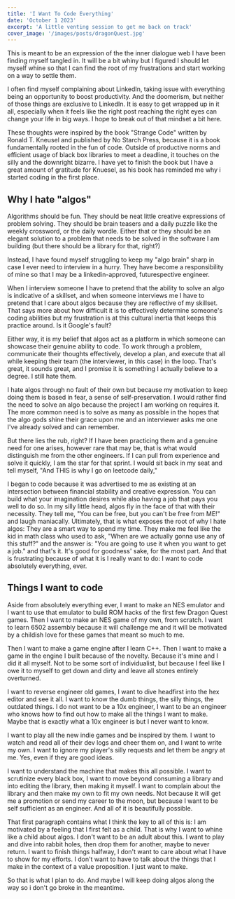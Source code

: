 ```yaml
---
title: 'I Want To Code Everything'
date: 'October 1 2023'
excerpt: 'A little venting session to get me back on track'
cover_image: '/images/posts/dragonQuest.jpg'
---
```


This is meant to be an expression of the the inner dialogue web I have been finding myself tangled in. It will be a bit whiny but I figured I should let myself whine so that I can find the root of my frustrations and start working on a way to settle them. 

I often find myself complaining about LinkedIn, taking issue with everything being an opportunity to boost productivity. And the doomerism, but neither of those things are exclusive to LinkedIn. It is easy to get wrapped up in it all, especially when it feels like the right post reaching the right eyes can change your life in big ways. I hope to break out of that mindset a bit here.

These thoughts were inspired by the book "Strange Code" written by Ronald T. Kneusel and published by No Starch Press, because it is a book fundamentally rooted in the fun of code. Outside of productive norms and efficient usage of black box libraries to meet a deadline, it touches on the silly and the downright bizarre. I have yet to finish the book but I have a great amount of gratitude for Knuesel, as his book has reminded me why i started coding in the first place. 

## Why I hate "algos"
Algorithms should be fun. They should be neat little creative expressions of problem solving. They should be brain teasers and a daily puzzle like the weekly crossword, or the daily wordle. Either that or they should be an elegant solution to a problem that needs to be solved in the software I am building (but there should be a library for that, right?) 

Instead, I have found myself struggling to keep my "algo brain" sharp in case I ever need to interview in a hurry. They have become a responsibility of mine so that I may be a linkedin-approved, futurespective engineer. 

When I interview someone I have to pretend that the ability to solve an algo is indicative of a skillset, and when someone interviews me I have to pretend that I care about algos because they are reflective of my skillset. That says more about how difficult it is to effectively determine someone's coding abilities but my frustration is at this cultural inertia that keeps this practice around. Is it Google's fault?

Either way, it is my belief that algos act as a platform in which someone can showcase their genuine ability to code. To work through a problem, communicate their thoughts effectively, develop a plan, and execute that all while keeping their team (the interviewer, in this case) in the loop. That's great, it sounds great, and I promise it is something I actually believe to a degree. I still hate them. 

I hate algos through no fault of their own but because my motivation to keep doing them is based in fear, a sense of self-preservation. I would rather find the need to solve an algo because the project I am working on requires it. The more common need is to solve as many as possible in the hopes that the algo gods shine their grace upon me and an interviewer asks me one I've already solved and can remember. 

But there lies the rub, right? If I have been practicing them and a genuine need for one arises, however rare that may be, that is what would distinguish me from the other engineers. If I can pull from experience and solve it quickly, I am the star for that sprint. I would sit back in my seat and tell myself, "And THIS is why I go on leetcode daily,"

I began to code because it was advertised to me as existing at an intersection between financial stability and creative expression. You can build what your imagination desires while also having a job that pays you well to do so. In my silly little head, algos fly in the face of that with their necessity. They tell me, "You can be free, but you can't be free from ME!" and laugh maniacally. Ultimately, that is what exposes the root of why I hate algos: They are a smart way to spend my time. They make me feel like the kid in math class who used to ask, "When are we actually gonna use any of this stuff?" and the answer is: "You are going to use it when you want to get a job." and that's it. It's good for goodness' sake, for the most part. And that is frustrating because of what it is I really want to do: I want to code absolutely everything, ever. 

## Things I want to code
Aside from absolutely everything ever, I want to make an NES emulator and I want to use that emulator to build ROM hacks of the first few Dragon Quest games. Then I want to make an NES game of my own, from scratch. I want to learn 6502 assembly because it will challenge me and it will be motivated by a childish love for these games that meant so much to me. 

Then I want to make a game engine after I learn C++. Then I want to make a game in the engine I built because of the novelty. Because it's mine and I did it all myself. Not to be some sort of individualist, but because I feel like I owe it to myself to get down and dirty and leave all stones entirely overturned. 

I want to reverse engineer old games, I want to dive headfirst into the hex editor and see it all. I want to know the dumb things, the silly things, the outdated things. I do not want to be a 10x engineer, I want to be an engineer who knows how to find out how to make all the things I want to make. Maybe that is exactly what a 10x engineer is but I never want to know. 

I want to play all the new indie games and be inspired by them. I want to watch and read all of their dev logs and cheer them on, and I want to write my own. I want to ignore my player's silly requests and let them be angry at me. Yes, even if they are good ideas.

I want to understand the machine that makes this all possible. I want to scrutinize every black box, I want to move beyond consuming a library and into editing the library, then making it myself. I want to complain about the library and then make my own to fit my own needs. Not because it will get me a promotion or send my career to the moon, but because I want to be self sufficient as an engineer. And all of it is beautifully possible. 

That first paragraph contains what I think the key to all of this is: I am motivated by a feeling that I first felt as a child. That is why I want to whine like a child about algos. I don't want to be an adult about this. I want to play and dive into rabbit holes, then drop them for another, maybe to never return. I want to finish things halfway, I don't want to care about what I have to show for my efforts. I don't want to have to talk about the things that I make in the context of a value proposition. I just want to make. 

So that is what I plan to do. And maybe I will keep doing algos along the way so i don't go broke in the meantime.
